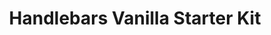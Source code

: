 ---
title: Handlebars Vanilla Starter Kit
url: https://www.npmjs.com/package/@pattern-lab/starterkit-handlebars-vanilla
tags:
  - demo-hbs-starter-kits
  - demo-content
  - code
image: /images/hbs-vanilla-starterkit.png
---